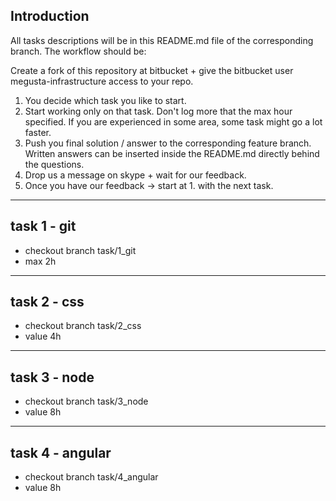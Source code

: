 ## Introduction ##
All tasks descriptions will be in this README.md file of the corresponding branch. The workflow should be:

Create a fork of this repository at bitbucket + give the bitbucket user megusta-infrastructure access to your repo.

1. You decide which task you like to start.
2. Start working only on that task. Don't log more that the max hour specified. If you are experienced in some area, some task might go a lot faster. 
3. Push you final solution / answer to the corresponding feature branch. Written answers can be inserted inside the README.md directly behind the questions.
4. Drop us a message on skype + wait for our feedback.
5. Once you have our feedback -> start at 1. with the next task.

----------
## task 1 - git ##
* checkout branch task/1_git
* max 2h

----------
## task 2 - css ##
* checkout branch task/2_css
* value 4h


----------
## task 3 - node ##
* checkout branch task/3_node
* value 8h


----------
## task 4 - angular ##
* checkout branch task/4_angular
* value 8h

